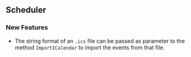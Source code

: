 ##  Scheduler

###    New Features

- The string format of an `.ics` file can be passed as parameter to the method `ImportICalendar` to import the events from that file.


